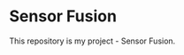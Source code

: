 

<!--
 * @Author       : Jingsheng Lyu
 * @Date         : 2020-07-15 08:54:52
 * @LastEditors  : Jingsheng Lyu
 * @LastEditTime : 2020-07-15 08:55:29
 * @FilePath     : /Deep_Learning/home/jingsheng/Sensor_Fusion/README.md
 * @Github       : https://github.com/jingshenglyu
 * @Web          : https://jingshenglyu.github.io/
 * @E-Mail       : jingshenglyu@gmail.com
--> 
# Sensor Fusion
This repository is my project - Sensor Fusion. 
